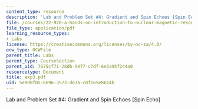 ```yaml
---
content_type: resource
description: 'Lab and Problem Set #4: Gradient and Spin Echoes [Spin Echo]'
file: /courses/22-920-a-hands-on-introduction-to-nuclear-magnetic-resonance-january-iap-1997/5e9d8f0566963573de7ac8f165e8614b_exp3.pdf
file_type: application/pdf
learning_resource_types:
- Labs
license: https://creativecommons.org/licenses/by-nc-sa/4.0/
ocw_type: OCWFile
parent_title: Labs
parent_type: CourseSection
parent_uid: 7675cf71-28db-9477-c7df-6e5a95f244a0
resourcetype: Document
title: exp3.pdf
uid: 5e9d8f05-6696-3573-de7a-c8f165e8614b
---
```

Lab and Problem Set #4: Gradient and Spin Echoes [Spin Echo]